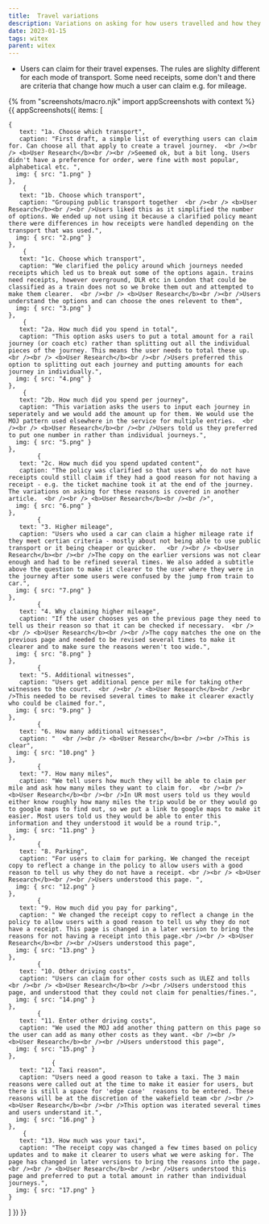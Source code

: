 ```yaml
---
title:  Travel variations
description: Variations on asking for how users travelled and how they can claim expenses for this
date: 2023-01-15
tags: witex
parent: witex
---
```


* Users can claim for their travel expenses. The rules are slighlty different for each mode of transport. Some need receipts, some don't and there are criteria that change how much a user can claim e.g. for mileage.


<!-- ## User needs

<b>As a prosecuter </b>
I need to find a case<br />

<b>As a prosecuter </b>
I need to do the thing<br /> -->



{% from "screenshots/macro.njk" import appScreenshots with context %}
{{ appScreenshots({
  items: [

    {
       text: "1a. Choose which transport",
       caption: "First draft, a simple list of everything users can claim for. Can choose all that apply to create a travel journey.  <br /><br /> <b>User Research</b><br /><br />Seemed ok, but a bit long. Users didn't have a preference for order, were fine with most popular, alphabetical etc. ",
      img: { src: "1.png" }
    },
        {
       text: "1b. Choose which transport",
       caption: "Grouping public transport together  <br /><br /> <b>User Research</b><br /><br />Users liked this as it simplified the number of options. We ended up not using it because a clarified policy meant there were differences in how receipts were handled depending on the transport that was used.",
      img: { src: "2.png" }
    },
        {
       text: "1c. Choose which transport",
       caption: "We clarified the policy around which journeys needed receipts which led us to break out some of the options again. trains need receipts, however overground, DLR etc in London that could be classified as a train does not so we broke them out and attempted to make them clearer.  <br /><br /> <b>User Research</b><br /><br />Users understand the options and can choose the ones relevent to them",
      img: { src: "3.png" }
    },
        {
       text: "2a. How much did you spend in total",
       caption: "This option asks users to put a total amount for a rail journey (or coach etc) rather than splitting out all the individual pieces of the journey. This means the user needs to total these up.  <br /><br /> <b>User Research</b><br /><br />Users preferred this option to splitting out each journey and putting amounts for each journey in individually.",
      img: { src: "4.png" }
    },
        {
       text: "2b. How much did you spend per journey",
       caption: "This variation asks the users to input each journey in seperately and we would add the amount up for them. We would use the MOJ pattern used elsewhere in the service for multiple entries.  <br /><br /> <b>User Research</b><br /><br />Users told us they preferred to put one number in rather than individual journeys.",
      img: { src: "5.png" }
    },
            {
       text: "2c. How much did you spend updated content",
       caption: "The policy was clarified so that users who do not have receipts could still claim if they had a good reason for not having a receipt - e.g. the ticket machine took it at the end of the journey. The variations on asking for these reasons is covered in another article.  <br /><br /> <b>User Research</b><br /><br />",
      img: { src: "6.png" }
    },
            {
       text: "3. Higher mileage",
       caption: "Users who used a car can claim a higher mileage rate if they meet certian criteria - mostly about not being able to use public transport or it being cheaper or quicker.   <br /><br /> <b>User Research</b><br /><br />The copy on the earlier versions was not clear enough and had to be refined several times. We also added a subtitle above the question to make it clearer to the user where they were in the journey after some users were confused by the jump from train to car.",
      img: { src: "7.png" }
    },
            {
       text: "4. Why claiming higher mileage",
       caption: "If the user chooses yes on the previous page they need to tell us their reason so that it can be checked if necessary.  <br /><br /> <b>User Research</b><br /><br />The copy matches the one on the previous page and needed to be revised several times to make it clearer and to make sure the reasons weren't too wide.",
      img: { src: "8.png" }
    },
            {
       text: "5. Additional witnesses",
       caption: "Users get additional pence per mile for taking other witnesses to the court.  <br /><br /> <b>User Research</b><br /><br />This needed to be revised several times to make it clearer exactly who could be claimed for.",
      img: { src: "9.png" }
    },
            {
       text: "6. How many additional witnesses",
       caption: "  <br /><br /> <b>User Research</b><br /><br />This is clear",
      img: { src: "10.png" }
    },
            {
       text: "7. How many miles",
       caption: "We tell users how much they will be able to claim per mile and ask how many miles they want to claim for.  <br /><br /> <b>User Research</b><br /><br />In UR most users told us they would either know roughly how many miles the trip would be or they would go to google maps to find out, so we put a link to google maps to make it easier. Most users told us they would be able to enter this information and they understood it would be a round trip.",
      img: { src: "11.png" }
    },
            {
       text: "8. Parking",
       caption: "For users to claim for parking. We changed the receipt copy to reflect a change in the policy to allow users with a good reason to tell us why they do not have a receipt. <br /><br /> <b>User Research</b><br /><br />Users understood this page. ",
      img: { src: "12.png" }
    },
            {
       text: "9. How much did you pay for parking",
       caption: " We changed the receipt copy to reflect a change in the policy to allow users with a good reason to tell us why they do not have a receipt. This page is changed in a later version to bring the reasons for not having a receipt into this page.<br /><br /> <b>User Research</b><br /><br />Users understood this page",
      img: { src: "13.png" }
    },
            {
       text: "10. Other driving costs",
       caption: "Users can claim for other costs such as ULEZ and tolls  <br /><br /> <b>User Research</b><br /><br />Users understood this page, and understood that they could not claim for penalties/fines.",
      img: { src: "14.png" }
    },
            {
       text: "11. Enter other driving costs",
       caption: "We used the MOJ add another thing pattern on this page so the user can add as many other costs as they want. <br /><br /> <b>User Research</b><br /><br />Users understood this page",
      img: { src: "15.png" }
    },
                {
       text: "12. Taxi reason",
       caption: "Users need a good reason to take a taxi. The 3 main reasons were called out at the time to make it easier for users, but there is still a space for 'edge case'  reasons to be entered. These reasons will be at the discretion of the wakefield team <br /><br /> <b>User Research</b><br /><br />This option was iterated several times and users understand it.",
      img: { src: "16.png" }
    },
        {
       text: "13. How much was your taxi",
       caption: "The receipt copy was changed a few times based on policy updates and to make it clearer to users what we were asking for. The page has changed in later versions to bring the reasons into the page.  <br /><br /> <b>User Research</b><br /><br />Users understood this page and preferred to put a total amount in rather than individual journeys.",
      img: { src: "17.png" }
    }
       
        
          
  ]
}) }}



<!-- ## User research -->